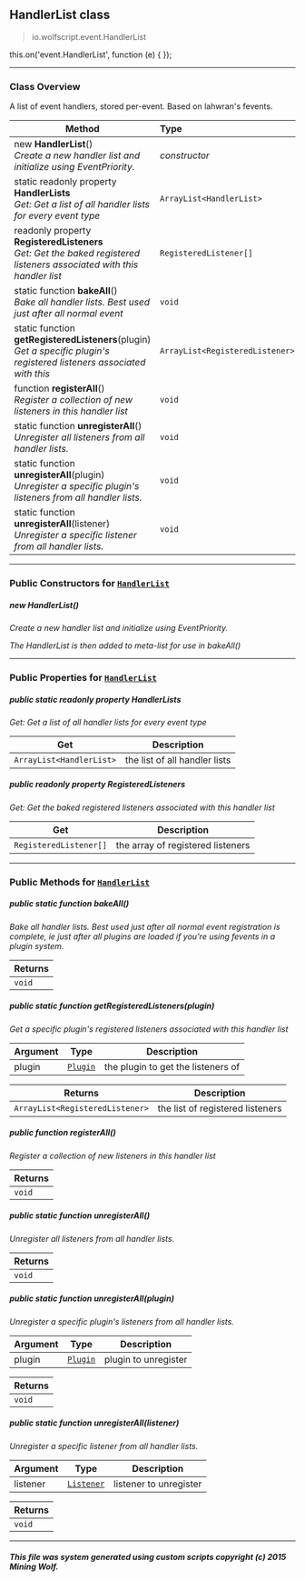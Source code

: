## HandlerList __class__

>io.wolfscript.event.HandlerList

this.on('event.HandlerList', function (e) { });

---

### Class Overview

A list of event handlers, stored per-event. Based on lahwran's fevents.

Method | Type   
--- | :--- 
new __HandlerList__() <br> _Create a new handler list and initialize using EventPriority._ | _constructor_
static readonly property __HandlerLists__ <br> _Get: Get a list of all handler lists for every event type_ | `ArrayList<HandlerList>`
 readonly property __RegisteredListeners__ <br> _Get: Get the baked registered listeners associated with this handler list_ | `RegisteredListener[]`
static function __bakeAll__() <br> _Bake all handler lists. Best used just after all normal event_ | `void`
static function __getRegisteredListeners__(plugin) <br> _Get a specific plugin's registered listeners associated with this_ | `ArrayList<RegisteredListener>`
 function __registerAll__() <br> _Register a collection of new listeners in this handler list_ | `void`
static function __unregisterAll__() <br> _Unregister all listeners from all handler lists._ | `void`
static function __unregisterAll__(plugin) <br> _Unregister a specific plugin's listeners from all handler lists._ | `void`
static function __unregisterAll__(listener) <br> _Unregister a specific listener from all handler lists._ | `void`



---

### Public Constructors for [`HandlerList`](HandlerList.md)

##### <a id='handlerlist'></a>new __HandlerList__() 

_Create a new handler list and initialize using EventPriority. <p> The HandlerList is then added to meta-list for use in bakeAll()_


---

### Public Properties for [`HandlerList`](HandlerList.md)

##### <a id='handlerlists'></a>public static readonly property __HandlerLists__

_Get: Get a list of all handler lists for every event type_

Get | Description
--- | --- 
`ArrayList<HandlerList>` | the list of all handler lists



##### <a id='registeredlisteners'></a>public  readonly property __RegisteredListeners__

_Get: Get the baked registered listeners associated with this handler list_

Get | Description
--- | --- 
`RegisteredListener[]` | the array of registered listeners



---

### Public Methods for [`HandlerList`](HandlerList.md)

##### <a id='bakeall'></a>public static function __bakeAll__()

_Bake all handler lists. Best used just after all normal event registration is complete, ie just after all plugins are loaded if you're using fevents in a plugin system._

Returns | 
--- | 
`void` |


##### <a id='getregisteredlisteners'></a>public static function __getRegisteredListeners__(plugin)

_Get a specific plugin's registered listeners associated with this handler list_

Argument | Type | Description  
--- | --- | --- 
plugin | [`Plugin`](../plugin/Plugin.md) | the plugin to get the listeners of

Returns | Description
--- | --- 
`ArrayList<RegisteredListener>` | the list of registered listeners


##### <a id='registerall'></a>public  function __registerAll__()

_Register a collection of new listeners in this handler list_

Returns | 
--- | 
`void` |


##### <a id='unregisterall'></a>public static function __unregisterAll__()

_Unregister all listeners from all handler lists._

Returns | 
--- | 
`void` |


##### <a id='unregisterall'></a>public static function __unregisterAll__(plugin)

_Unregister a specific plugin's listeners from all handler lists._

Argument | Type | Description  
--- | --- | --- 
plugin | [`Plugin`](../plugin/Plugin.md) | plugin to unregister

Returns | 
--- | 
`void` |


##### <a id='unregisterall'></a>public static function __unregisterAll__(listener)

_Unregister a specific listener from all handler lists._

Argument | Type | Description  
--- | --- | --- 
listener | [`Listener`](Listener.md) | listener to unregister

Returns | 
--- | 
`void` |


---


##### This file was system generated using custom scripts copyright (c) 2015 Mining Wolf.
	

